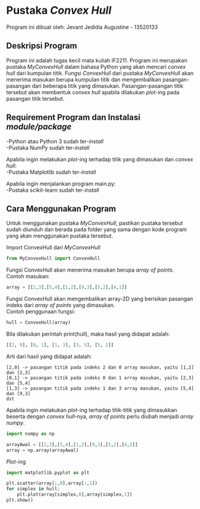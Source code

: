 # Pustaka *Convex Hull*

Program ini dibuat oleh:
Jevant Jedidia Augustine - 13520133

## Deskripsi Program

Program ini adalah tugas kecil mata kuliah IF2211. Program ini merupakan pustaka *MyConvexHull* dalam bahasa Python yang akan mencari *convex hull* dari kumpulan titik. Fungsi *ConvexHull* dari pustaka *MyConvexHull* akan menerima masukan berupa kumpulan titik dan mengembalikan pasangan-pasangan dari beberapa titik yang dimasukan. Pasangan-pasangan titik tersebut akan membentuk *convex hull* apabila dilakukan *plot*-ing pada pasangan titik tersebut.

## Requirement Program dan Instalasi *module/package*

-Python atau Python 3 sudah ter-*install* <br />
-Pustaka NumPy sudah ter-*install* <br />

Apabila ingin melakukan *plot*-ing terhadap titik yang dimasukan dan *convex hull*: <br />
-Pustaka Matplotlib sudah ter-*install* <br />

Apabila ingin menjalankan program main.py: <br />
-Pustaka scikit-learn sudah ter-*install*

## Cara Menggunakan Program

Untuk menggunakan pustaka *MyConvexHull*, pastikan pustaka tersebut sudah diunduh dan berada pada folder yang sama dengan kode program yang akan menggunakan pustaka tersebut.

Import ConvexHull dari *MyConvexHull*
``` python
from MyConvexHull import ConvexHull
```

Fungsi ConvexHull akan menerima masukan berupa *array of points*.<br />
Contoh masukan:<br />
```python
array = [[2,3],[5,4],[1,2],[9,3],[5,2],[4,1]]
```

Fungsi ConvexHull akan mengembalikan array-2D yang berisikan pasangan indeks dari *array of points* yang dimasukan.<br />
Contoh penggunaan fungsi: <br />
```python
hull = ConvexHull(array)
```

Bila dilakukan perintah print(hull), maka hasil yang didapat adalah:<br />
```python
[[2, 0], [0, 1], [1, 3], [3, 5], [5, 2]]
```

Arti dari hasil yang didapat adalah:
```
[2,0] -> pasangan titik pada indeks 2 dan 0 array masukan, yaitu [1,2] dan [2,3]
[0,1] -> pasangan titik pada indeks 0 dan 1 array masukan, yaitu [2,3] dan [5,4]
[1,3] -> pasangan titik pada indeks 1 dan 3 array masukan, yaitu [5,4] dan [9,3]
dst
```

Apabila ingin melakukan *plot*-ing terhadap titik-titik yang dimasukkan beserta dengan *convex hull*-nya, *array of points* perlu diubah menjadi *array numpy*.
```python
import numpy as np

arrayAwal = [[2,3],[5,4],[1,2],[9,3],[5,2],[4,1]]
array = np.array(arrayAwal)
```
*Plot*-ing
```python
import matplotlib.pyplot as plt

plt.scatter(array[:,0],array[:,1])
for simplex in hull:
    plt.plot(array[simplex,0],array[simplex,1])
plt.show()
```
